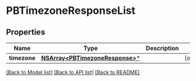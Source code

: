 # PBTimezoneResponseList

## Properties
Name | Type | Description | Notes
------------ | ------------- | ------------- | -------------
**timezone** | [**NSArray&lt;PBTimezoneResponse&gt;***](PBTimezoneResponse.md) |  | [optional] 

[[Back to Model list]](../README.md#documentation-for-models) [[Back to API list]](../README.md#documentation-for-api-endpoints) [[Back to README]](../README.md)


